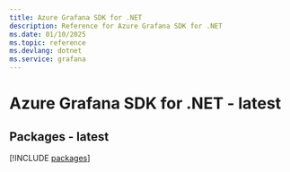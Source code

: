 ```yaml
---
title: Azure Grafana SDK for .NET
description: Reference for Azure Grafana SDK for .NET
ms.date: 01/10/2025
ms.topic: reference
ms.devlang: dotnet
ms.service: grafana
---
```

# Azure Grafana SDK for .NET - latest
## Packages - latest
[!INCLUDE [packages](grafana-index.md)]